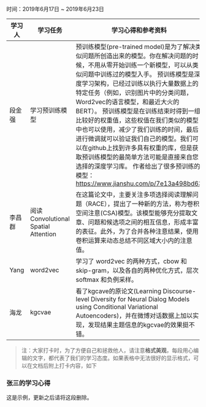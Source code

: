 时间：2019年6月17日 ~ 2019年6月23日

| 学习人  | 学习任务    | 学习心得和参考资料                                |
| ---- | ------- | ---------------------------------------- |
| 段金强   | 学习预训练模型 | 预训练模型(pre-trained model)是为了解决类似问题所创造出来的模型。你在解决问题的时候，不用从零开始训练一个新模型，可以从类似问题中训练过的模型入手。 预训练模型是深度学习架构，已经过训练以执行大量数据上的特定任务（例如，识别图片中的分类问题，Word2vec的语言模型，和最近大火的BERT）。 预训练模型是在训练结束时得到一组比较好的权重值，这些权值在我们类似的模型中也可以使用，减少了我们训练的时间，最后进行微调就可以验证我们自己的模型。我们可以在github上找到许多具有权重的库，但是获取预训练模型的最简单方法可能是直接来自您选择的深度学习库。 作者给出了很多预训练的模型：<https://www.jianshu.com/p/7e13a498bd63> |
| 李昌群 | 阅读Convolutional Spatial Attention | 在这篇论文中，主要关注多项选择阅读理解问题（RACE），提出了一种新的方法，称为卷积空间注意(CSA)模型。该模型能够充分提取文章、问题和候选项之间的相互信息，形成丰富的表征。此外，为了合并各种注意结果，使用卷积运算来动态总结不同区域大小内的注意值。 |
| Yang | word2vec | 学习了 word2vec 的两种方式，cbow 和 skip-gram，以及各自的两种优化方式，层次 softmax 和负例采样。|
| 海龙 | kgcvae | 看了kgcave的原论文(Learning Discourse-level Diversity for Neural Dialog Models using Conditional Variational Autoencoders)，并在微博对话数据上加以实现，发现结果主题信息的kgcvae的效果挺不错。|

> 注：大家打卡时，为了方便自己和拯救他人，请注意**格式美观**，每段用心编辑的文字，都代表了我们的学习态度。如果表格中无法很好的显示格式，可以在文档后附上打卡内容，如下

### 张三的学习心得
这是示例，更新之后请将这段删除。
